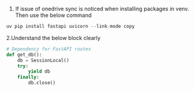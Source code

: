 1. If issue of onedrive sync is noticed when installing packages in venv. Then use the below command

```python
uv pip install fastapi uvicorn --link-mode copy
```

2.Understand the below block clearly

```python
# Dependency for FastAPI routes
def get_db():
    db = SessionLocal()
    try:
        yield db
    finally:
        db.close()
```
